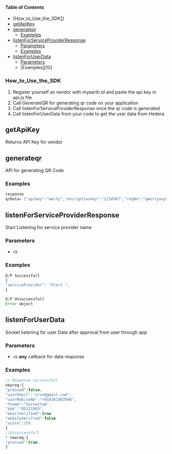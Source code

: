 <!-- Generated by documentation.js. Update this documentation by updating the source code. -->

#### Table of Contents

-   [How_to_Use_the_SDK[1]]
-   [getApiKey][2]
-   [generateqr][3]
    -   [Examples][4]
-   [listenForServiceProviderResponse][5]
    -   [Parameters][6]
    -   [Examples][7]
-   [listenForUserData][8]
    -   [Parameters][9]
    -   [Examples][10]

### How_to_Use_the_SDK
  1. Register yourself as vendor with myearth.id and paste the api key in api.js file
  2. Call GenerateQR for generating qr code on your application
  3. Call listenForServiceProviderResponse once the qr code is generated 
  4. Call listenForUserData from your code to get the user data from Hedera
 
## getApiKey

Returns API Key for vendor

## generateqr

API for generating QR Code

### Examples

```javascript
response 
qrData=`{"apikey":"werty","encryptionkey":"1234567","reqNo":"qwertyuuytr","sessionKey":"wertyuytresd" }`
```

## listenForServiceProviderResponse

Start Listening for service provider name

### Parameters

-   `cb`  

### Examples

```javascript
O/P Successfull
{
"serviceProvider": "FCart ",
}
```

```javascript
O/P Unsuccessfull 
Error object
```

## listenForUserData

Socket listening for user Data after approval from user through app

### Parameters

-   `cb` **any** callback for data response

### Examples

```javascript
// Response successfull
newreq:{
"pressed":false,
"userEmail":"srvo@gmail.com",
"userMobileNo":"+916361887698",
"fname":"Sarvottam",
"dob":"05121993",
"emailVerified":true
"mobileVerified":false
"score":250
}
//Unsuccessfull 
* newreq:{
"pressed":true,
}
```

[1]: #getapikey

[2]: #generateqr

[3]: #examples

[4]: #listenforserviceproviderresponse

[5]: #parameters

[6]: #examples-1

[7]: #listenforuserdata

[8]: #parameters-1

[9]: #examples-2
